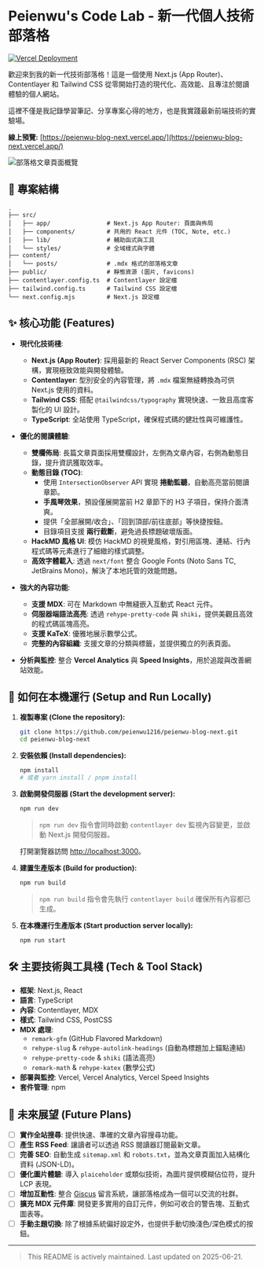 # Peienwu's Code Lab - 新一代個人技術部落格

[![Vercel Deployment](https://img.shields.io/github/deployments/peienwu1216/peienwu-blog-next/production?label=Vercel&logo=vercel&style=for-the-badge)](https://peienwu-blog-next.vercel.app/)

歡迎來到我的新一代技術部落格！這是一個使用 Next.js (App Router)、Contentlayer 和 Tailwind CSS 從零開始打造的現代化、高效能、且專注於閱讀體驗的個人網站。

這裡不僅是我記錄學習筆記、分享專案心得的地方，也是我實踐最新前端技術的實驗場。

**線上預覽:** [https://peienwu-blog-next.vercel.app/](https://peienwu-blog-next.vercel.app/)

![部落格文章頁面概覽](https://github.com/user-attachments/assets/70176ba7-cf9d-4c6d-b445-515bf94658d4)

## 📁 專案結構

```
.
├── src/
│   ├── app/                # Next.js App Router: 頁面與佈局
│   ├── components/         # 共用的 React 元件 (TOC, Note, etc.)
│   ├── lib/                # 輔助函式與工具
│   └── styles/             # 全域樣式與字體
├── content/
│   └── posts/              # .mdx 格式的部落格文章
├── public/                 # 靜態資源 (圖片, favicons)
├── contentlayer.config.ts  # Contentlayer 設定檔
├── tailwind.config.ts      # Tailwind CSS 設定檔
└── next.config.mjs         # Next.js 設定檔
```

## ✨ 核心功能 (Features)

*   **現代化技術棧**:
    *   **Next.js (App Router)**: 採用最新的 React Server Components (RSC) 架構，實現極致效能與開發體驗。
    *   **Contentlayer**: 型別安全的內容管理，將 `.mdx` 檔案無縫轉換為可供 Next.js 使用的資料。
    *   **Tailwind CSS**: 搭配 `@tailwindcss/typography` 實現快速、一致且高度客製化的 UI 設計。
    *   **TypeScript**: 全站使用 TypeScript，確保程式碼的健壯性與可維護性。

*   **優化的閱讀體驗**:
    *   **雙欄佈局**: 長篇文章頁面採用雙欄設計，左側為文章內容，右側為動態目錄，提升資訊獲取效率。
    *   **動態目錄 (TOC)**:
        *   使用 `IntersectionObserver` API 實現 **捲動監聽**，自動高亮當前閱讀章節。
        *   **手風琴效果**，預設僅展開當前 H2 章節下的 H3 子項目，保持介面清爽。
        *   提供「全部展開/收合」、「回到頂部/前往底部」等快捷按鈕。
        *   目錄項目支援 **兩行截斷**，避免過長標題破壞版面。
    *   **HackMD 風格 UI**: 模仿 HackMD 的視覺風格，對引用區塊、連結、行內程式碼等元素進行了細緻的樣式調整。
    *   **高效字體載入**: 透過 `next/font` 整合 Google Fonts (Noto Sans TC, JetBrains Mono)，解決了本地託管的效能問題。

*   **強大的內容功能**:
    *   **支援 MDX**: 可在 Markdown 中無縫嵌入互動式 React 元件。
    *   **伺服器端語法高亮**: 透過 `rehype-pretty-code` 與 `shiki`，提供美觀且高效的程式碼區塊高亮。
    *   **支援 KaTeX**: 優雅地展示數學公式。
    *   **完整的內容組織**: 支援文章的分類與標籤，並提供獨立的列表頁面。

*   **分析與監控**: 整合 **Vercel Analytics** 與 **Speed Insights**，用於追蹤與改善網站效能。

## 🚀 如何在本機運行 (Setup and Run Locally)

1.  **複製專案 (Clone the repository):**
    ```bash
    git clone https://github.com/peienwu1216/peienwu-blog-next.git
    cd peienwu-blog-next
    ```

2.  **安裝依賴 (Install dependencies):**
    ```bash
    npm install
    # 或者 yarn install / pnpm install
    ```

3.  **啟動開發伺服器 (Start the development server):**
    ```bash
    npm run dev
    ```
    > `npm run dev` 指令會同時啟動 `contentlayer dev` 監視內容變更，並啟動 Next.js 開發伺服器。

    打開瀏覽器訪問 [http://localhost:3000](http://localhost:3000)。

4.  **建置生產版本 (Build for production):**
    ```bash
    npm run build
    ```
    > `npm run build` 指令會先執行 `contentlayer build` 確保所有內容都已生成。

5.  **在本機運行生產版本 (Start production server locally):**
    ```bash
    npm run start
    ```

## 🛠️ 主要技術與工具棧 (Tech & Tool Stack)

*   **框架**: Next.js, React
*   **語言**: TypeScript
*   **內容**: Contentlayer, MDX
*   **樣式**: Tailwind CSS, PostCSS
*   **MDX 處理**:
    *   `remark-gfm` (GitHub Flavored Markdown)
    *   `rehype-slug` & `rehype-autolink-headings` (自動為標題加上錨點連結)
    *   `rehype-pretty-code` & `shiki` (語法高亮)
    *   `remark-math` & `rehype-katex` (數學公式)
*   **部署與監控**: Vercel, Vercel Analytics, Vercel Speed Insights
*   **套件管理**: npm

## 🔮 未來展望 (Future Plans)

- [ ] **實作全站搜尋**: 提供快速、準確的文章內容搜尋功能。
- [ ] **產生 RSS Feed**: 讓讀者可以透過 RSS 閱讀器訂閱最新文章。
- [ ] **完善 SEO**: 自動生成 `sitemap.xml` 和 `robots.txt`，並為文章頁面加入結構化資料 (JSON-LD)。
- [ ] **優化圖片體驗**: 導入 `plaiceholder` 或類似技術，為圖片提供模糊佔位符，提升 LCP 表現。
- [ ] **增加互動性**: 整合 [Giscus](https://giscus.app/zh-TW) 留言系統，讓部落格成為一個可以交流的社群。
- [ ] **擴充 MDX 元件庫**: 開發更多實用的自訂元件，例如可收合的警告塊、互動式圖表等。
- [ ] **手動主題切換**: 除了根據系統偏好設定外，也提供手動切換淺色/深色模式的按鈕。

---
> This README is actively maintained. Last updated on 2025-06-21.
